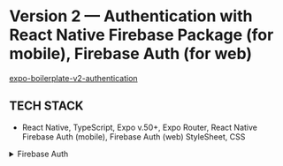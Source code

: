 <!-- ./README.md -->

# Version 2 — Authentication with React Native Firebase Package (for mobile), Firebase Auth (for web)

[expo-boilerplate-v2-authentication](https://github.com/panosjapan7/expo-boilerplate-v2-authentication)

## TECH STACK

- React Native, TypeScript, Expo v.50+, Expo Router, React Native Firebase Auth (mobile), Firebase Auth (web) StyleSheet, CSS

<details>
<summary>Firebase Auth</summary>

- [x] Create Mobile Development Builds to use React Native Firebase
- [x] Register
- [x] Login
- [x] Logout
- [x] Protected Screens
- [x] Forgot/Reset Password
- [x] Email Verification
- [ ] Delete Account
- [ ] Google Sing in
- [ ] Magic Email (Passwordless sign-in)
- [ ] Apple Sing in
- [ ] Facebook Sing in

</details>
